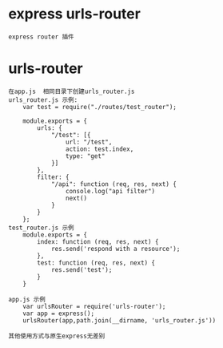 # express urls-router
    express router 插件
# urls-router
    在app.js  相同目录下创建urls_router.js
    urls_router.js 示例:
        var test = require("./routes/test_router");
        
        module.exports = {
            urls: {
                "/test": [{
                    url: "/test",
                    action: test.index,
                    type: "get"
                }]
            },
            filter: {
                "/api": function (req, res, next) {
                    console.log("api filter")
                    next()
                }
            }
        };
    test_router.js 示例
        module.exports = {
            index: function (req, res, next) {
                res.send('respond with a resource');
            },
            test: function (req, res, next) {
                res.send('test');
            }
        }
        
    app.js 示例
        var urlsRouter = require('urls-router');
        var app = express();
        urlsRouter(app,path.join(__dirname, 'urls_router.js'))
    
    其他使用方式与原生express无差别